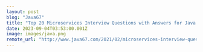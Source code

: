 ```yaml
---
layout: post
blog: "Java67"
title: "Top 20 Microservices Interview Questions with Answers for Java Developers (2023)"
date: 2023-09-04T03:53:00.001Z
image: images/java.png
remote_url: "http://www.java67.com/2021/02/microservices-interview-questions-answers-java-spring.html"
---
```

